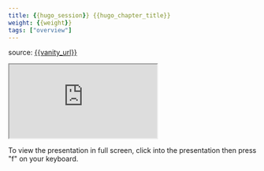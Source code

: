 ```yaml
---
title: {{hugo_session}} {{hugo_chapter_title}}
weight: {{weight}}
tags: ["overview"]
---
```


source: <a href="https://colorado.rstudio.com/rsc/{{vanity_url}}" target="_blank">{{vanity_url}}</a>
<div class="xaringan-column">
  <div class="responsive-container-xaringan">
    <div class="animated-r-wrapper">
      <div class="animated-r-vertical">
        <div class="animated-r-circle"></div>
      </div>
      <div class="animated-r-diagonal"></div>
    </div>
    <iframe 
      src="https://colorado.rstudio.com/rsc/{{vanity_url}}/{{rmd_url}}" 
          gesture="media"  allow="encrypted-media" allowfullscreen
          scrolling="no">
    </iframe>
  </div>
</div>


To view the presentation in full screen, click into the presentation then press "f" on your keyboard.


